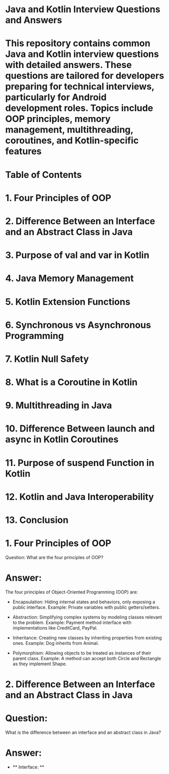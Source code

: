 #             Java and Kotlin Interview Questions and Answers
# This repository contains common Java and Kotlin interview questions with detailed answers. These questions are tailored for developers preparing for technical interviews, particularly for Android development roles. Topics include OOP principles, memory management, multithreading, coroutines, and Kotlin-specific features

 # Table of Contents 
# 1.  Four Principles of OOP
# 2.  Difference Between an Interface and an Abstract Class in Java
# 3.  Purpose of val and var in Kotlin
# 4.  Java Memory Management
# 5.  Kotlin Extension Functions
# 6.  Synchronous vs Asynchronous Programming
# 7.  Kotlin Null Safety
# 8.  What is a Coroutine in Kotlin
# 9.  Multithreading in Java
# 10.  Difference Between launch and async in Kotlin Coroutines
# 11.  Purpose of suspend Function in Kotlin
# 12.  Kotlin and Java Interoperability
# 13.  Conclusion

# 1. Four Principles of OOP
Question: What are the four principles of OOP?
# Answer:

The four principles of Object-Oriented Programming (OOP) are:

- Encapsulation: Hiding internal states and behaviors, only exposing a public interface.
Example: Private variables with public getters/setters.

- Abstraction: Simplifying complex systems by modeling classes relevant to the problem.
Example: Payment method interface with implementations like CreditCard, PayPal.

- Inheritance: Creating new classes by inheriting properties from existing ones.
Example: Dog inherits from Animal.

- Polymorphism: Allowing objects to be treated as instances of their parent class.
Example: A method can accept both Circle and Rectangle as they implement Shape.


# 2. Difference Between an Interface and an Abstract Class in Java
# Question:
What is the difference between an interface and an abstract class in Java?

# Answer:

 - ** Interface: **
   



